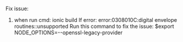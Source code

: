 Fix issue:
1. when run cmd: ionic build
If error: error:0308010C:digital envelope routines::unsupported
Run this command to fix the issue:
$export NODE_OPTIONS=--openssl-legacy-provider